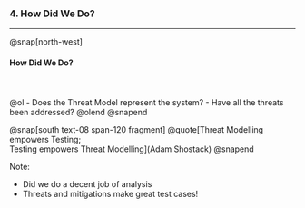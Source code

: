 ### 4. How Did We Do?

---

@snap[north-west]   
#### How Did We Do?
<br>
<br>
@ol
- Does the Threat Model represent the system?
- Have all the threats been addressed?
@olend
@snapend

@snap[south text-08 span-120 fragment]
@quote[Threat Modelling empowers Testing;<br>Testing empowers Threat Modelling](Adam Shostack)
@snapend

Note:
- Did we do a decent job of analysis
- Threats and mitigations make great test cases!